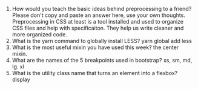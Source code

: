 <!-- Answers to the Self Study Questions go here -->

1. How would you teach the basic ideas behind preprocessing to a friend?  Please don't copy and paste an answer here, use your own thoughts.
    Preprocessing in CSS at least is a tool installed and used to organize CSS files and help with specificaiton.  They help us write cleaner and more organized code. 
2. What is the yarn command to globally install LESS?
    yarn global add less
3. What is the most useful mixin you have used this week?
    the center mixin.
4. What are the names of the 5 breakpoints used in bootstrap?
    xs, sm, md, lg. xl
5. What is the utility class name that turns an element into a flexbox?
    display